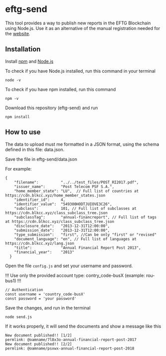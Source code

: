 # eftg-send

This tool provides a way to publish new reports in the EFTG Blockchain using Node.js. Use it as an alternative of the manual registration needed for the [website](https://eftg.eu).

Installation
----------

Install [npm](https://www.npmjs.com/get-npm) and [Node.js](https://nodejs.org/en/)

To check if you have Node.js installed, run this command in your terminal
```
node -v
```
To check if you have npm installed, run this command
```
npm -v
```

Download this repository (eftg-send) and run
```
npm install
```
How to use
----------

The data to upload must me formatted in a JSON format, using the schema defined in this file: data.json.

Save the file in eftg-send/data.json

For example:

```
{
    "filename":          "../../test_files/POST_RI2017.pdf",
    "issuer_name":       "Post Telecom PSF S.A.",  
    "home_member_state": "LU",  // Full list of countries at https://cdn.blkcc.xyz/home_member_states.json
    "identifier_id":     4,
    "identifier_value":  "549300HODTJUIOVE3C26", 
    "subclass":          101, // Full list of subclasses at https://cdn.blkcc.xyz/class_subclass_tree.json
    "subclassTag":       "annual-financreport", // Full list of tags at https://cdn.blkcc.xyz/class_subclass_tree.json
    "disclosure_date":   "2013-12-31T12:00:00",
    "submission_date":   "2013-12-31T12:00:00",
    "type_submission":   "first", //Can be only "first" or "revised"
    "document_language": "en", // Full list of languages at https://cdn.blkcc.xyz/lang.json
    "title":             "Annual Financial Report Post 2013", 
    "financial_year":    "2013"
  }
```

Open the file `config.js` and set your username and password.

!!! Use only the provided account type: contry_code-busX  (example: rou-bus1) !!! 
```
// Authentication
const username = 'country_code-busX'
const password = 'your password'
```

Save the changes, and run in the terminal
```
node send.js
```
If it works properly, it will send the documents and show a message like this
```
New document published!! [1/2]
permlink: @oamname/7l8x3o-annual-financial-report-post-2017
New document published!! [2/2]
permlink: @oamname/psxwx-annual-financial-report-post-2018
```
